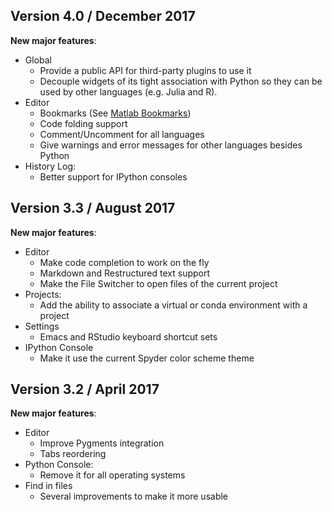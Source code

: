 ## Version 4.0 / December 2017

**New major features**:
* Global 
  - Provide a public API for third-party plugins to use it
  - Decouple widgets of its tight association with Python so they can be
    used by other languages (e.g. Julia and R).
* Editor
  - Bookmarks (See [Matlab Bookmarks](http://blogs.mathworks.com/community//2007/06/15/scroll-less-with-editor-bookmarks/))
  - Code folding support
  - Comment/Uncomment for all languages
  - Give warnings and error messages for other languages besides Python
* History Log:
    - Better support for IPython consoles

## Version 3.3 / August 2017

**New major features**:
* Editor
    - Make code completion to work on the fly
    - Markdown and Restructured text support
    - Make the File Switcher to open files of the current project
* Projects:
    - Add the ability to associate a virtual or conda environment with a project
* Settings
    - Emacs and RStudio keyboard shortcut sets
* IPython Console
    - Make it use the current Spyder color scheme theme

## Version 3.2 / April 2017

**New major features**:
* Editor
    - Improve Pygments integration
    - Tabs reordering
* Python Console:
    - Remove it for all operating systems
* Find in files
    - Several improvements to make it more usable